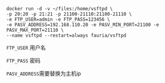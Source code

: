 ```
docker run -d -v ~/files:/home/vsftpd \
-p 20:20 -p 21:21 -p 21100-21110:21100-21110 \
-e FTP_USER=admin -e FTP_PASS=123456 \
-e PASV_ADDRESS=192.168.110.20 -e PASV_MIN_PORT=21100 -e PASV_MAX_PORT=21110 \
--name vsftpd --restart=always fauria/vsftpd
```

`FTP_USER` 用户名

`FTP_PASS` 密码

`PASV_ADDRESS`需要替换为主机ip
